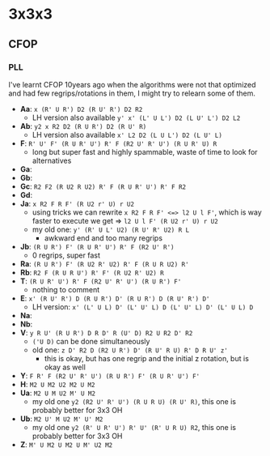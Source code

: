 # 3x3x3

## CFOP

### PLL

I've learnt CFOP 10years ago when the algorithms were not that optimized and
had few regrips/rotations in them, I might try to relearn some of them.

- **Aa**: `x (R' U R') D2 (R U' R') D2 R2`
  - LH version also available `y' x' (L' U L') D2 (L U' L') D2 L2`
- **Ab**: `y2 x R2 D2 (R U R') D2 (R U' R)`
  - LH version also available `x' L2 D2 (L U L') D2 (L U' L)`
- **F**: `R' U' F' (R U R' U') R' F (R2 U' R' U') (R U R' U) R`
  - long but super fast and highly spammable, waste of time to look for
    alternatives
- **Ga**:
- **Gb**:
- **Gc**: `R2 F2 (R U2 R U2) R' F (R U R' U') R' F R2`
- **Gd**:
- **Ja**: `x R2 F R F' (R U2 r' U) r U2`
  - using tricks we can rewrite `x R2 F R F' <=> l2 U l F'`, which is way faster
    to execute we get => `l2 U l F' (R U2 r' U) r U2`
  - my old one: `y' (R' U L' U2) (R U' R' U2) R L`
    - awkward end and too many regrips
- **Jb**: `(R U R') F' (R U R' U') R' F (R2 U' R')`
  - 0 regrips, super fast
- **Ra**: `(R U R') F' (R U2 R' U2) R' F (R U R U2) R'`
- **Rb**: `R2 F (R U R U') R' F' (R U2 R' U2) R`
- **T**: `(R U R' U') R' F (R2 U' R' U') (R U R') F'`
  - nothing to comment
- **E**: `x' (R U' R') D (R U R') D' (R U R') D (R U' R') D'`
  - LH version: `x' (L' U L) D' (L' U' L) D (L' U' L) D' (L' U L) D`
- **Na**:
- **Nb**:
- **V**: `y R U' (R U R') D R D' R (U' D) R2 U R2 D' R2`
  - `('U D)` can be done simultaneously
  - old one: `z D' R2 D (R2 U R') D' (R U' R U) R' D R U' z'`
    - this is okay, but has one regrip and the initial z rotation, but is okay
      as well
- **Y**: `F R' F (R2 U' R' U') (R U R') F' (R U R' U') F'`
- **H**: `M2 U M2 U2 M2 U M2`
- **Ua**: `M2 U M U2 M' U M2`
  - my old one `y2 (R2 U' R' U') (R U R U) (R U' R)`, this one is probably
    better for 3x3 OH
- **Ub**: `M2 U' M U2 M' U' M2`
  - my old one `y2 (R' U R' U') R' U' (R' U R U) R2`, this one is probably
    better for 3x3 OH
- **Z**: `M' U M2 U M2 U M' U2 M2`
